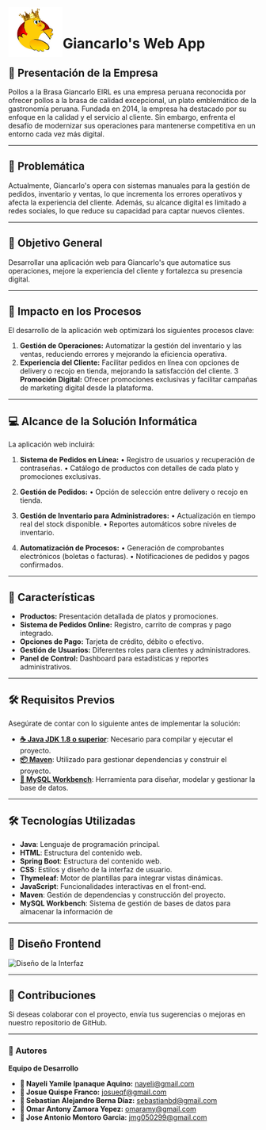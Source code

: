 <img width="110" height="100" align="left" alt="Prueba" src="assets/Logo_gian.png">

<br>

# Giancarlo's Web App

## 📝 Presentación de la Empresa
Pollos a la Brasa Giancarlo EIRL es una empresa peruana reconocida por ofrecer pollos a la brasa de calidad excepcional, un plato emblemático de la gastronomía peruana. Fundada en 2014, la empresa ha destacado por su enfoque en la calidad y el servicio al cliente. Sin embargo, enfrenta el desafío de modernizar sus operaciones para mantenerse competitiva en un entorno cada vez más digital.

---
## 🚩 Problemática
Actualmente, Giancarlo's opera con sistemas manuales para la gestión de pedidos, inventario y ventas, lo que incrementa los errores operativos y afecta la experiencia del cliente. Además, su alcance digital es limitado a redes sociales, lo que reduce su capacidad para captar nuevos clientes.

---
## 🎯 Objetivo General
Desarrollar una aplicación web para Giancarlo's que automatice sus operaciones, mejore la experiencia del cliente y fortalezca su presencia digital.

---
## 🌟 Impacto en los Procesos
El desarrollo de la aplicación web optimizará los siguientes procesos clave:
1. **Gestión de Operaciones:** Automatizar la gestión del inventario y las ventas, reduciendo errores y mejorando la eficiencia operativa.
2. **Experiencia del Cliente:** Facilitar pedidos en línea con opciones de delivery o recojo en tienda, mejorando la satisfacción del cliente.
3 **Promoción Digital:** Ofrecer promociones exclusivas y facilitar campañas de marketing digital desde la plataforma.

---
## 💻 Alcance de la Solución Informática
La aplicación web incluirá:

1. **Sistema de Pedidos en Línea:**
•	Registro de usuarios y recuperación de contraseñas.
•	Catálogo de productos con detalles de cada plato y promociones exclusivas.

2. **Gestión de Pedidos:**
•	Opción de selección entre delivery o recojo en tienda.

3. **Gestión de Inventario para Administradores:**
•	Actualización en tiempo real del stock disponible.
•	Reportes automáticos sobre niveles de inventario.

4. **Automatización de Procesos:**
•	Generación de comprobantes electrónicos (boletas o facturas).
•	Notificaciones de pedidos y pagos confirmados.

---
## 🔑 Características
- **Productos:** Presentación detallada de platos y promociones.
-  **Sistema de Pedidos Online:** Registro, carrito de compras y pago integrado.
-  **Opciones de Pago:** Tarjeta de crédito, débito o efectivo.
-  **Gestión de Usuarios:** Diferentes roles para clientes y administradores.
-  **Panel de Control:** Dashboard para estadísticas y reportes administrativos.

--- 
## 🛠️ Requisitos Previos
Asegúrate de contar con lo siguiente antes de implementar la solución:
- **[☕ Java JDK 1.8 o superior](https://www.oracle.com/java/technologies/javase/javase-jdk8-downloads.html)**: Necesario para compilar y ejecutar el proyecto.
- **[📦 Maven](https://maven.apache.org/download.cgi)**: Utilizado para gestionar dependencias y construir el proyecto.
- **[🐬 MySQL Workbench](https://dev.mysql.com/downloads/workbench/)**: Herramienta para diseñar, modelar y gestionar la base de datos.
---
## 🛠️ Tecnologías Utilizadas
- **Java**: Lenguaje de programación principal.
- **HTML**: Estructura del contenido web.
- **Spring Boot**: Estructura del contenido web.
- **CSS**: Estilos y diseño de la interfaz de usuario.
- **Thymeleaf**: Motor de plantillas para integrar vistas dinámicas.
- **JavaScript**: Funcionalidades interactivas en el front-end.
- **Maven**: Gestión de dependencias y construcción del proyecto.
- **MySQL Workbench**: Sistema de gestión de bases de datos para almacenar la información de 
---
## 🎨 Diseño Frontend
![Diseño de la Interfaz](assets/Home_Gian.png)

---
## 🤝 Contribuciones
Si deseas colaborar con el proyecto, envía tus sugerencias o mejoras en nuestro repositorio de GitHub.

---
### 👥 Autores
**Equipo de Desarrollo**

- **👤 Nayeli Yamile Ipanaque Aquino:** nayeli@gmail.com
- **👤 Josue Quispe Franco:** josueqf@gmail.com
- **👤 Sebastian Alejandro Berna Díaz:** sebastianbd@gmail.com
- **👤 Omar Antony Zamora Yepez:** omaramy@gmail.com
- **👤 Jose Antonio Montoro Garcia:** jmg050299@gmail.com
